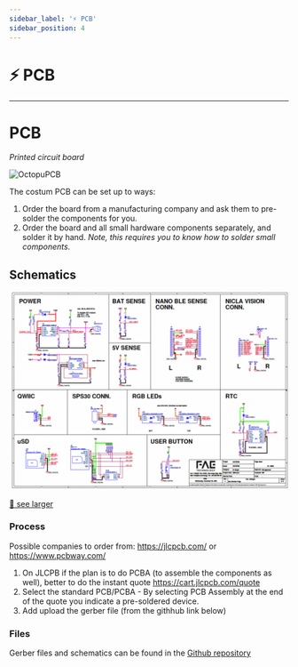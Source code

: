 ```yaml
---
sidebar_label: '⚡ PCB'
sidebar_position: 4
---
```


# ⚡ PCB

---

# PCB 
*Printed circuit board*

![OctopuPCB](../../static/img/electronics/OctopusPCB.png)
 
The costum PCB can be set up to ways: 
1. Order the board from a manufacturing company and ask them to pre-solder the components for you. 
2. Order the board and all small hardware components separately, and solder it by hand. *Note, this requires you to know how to solder small components.*

## Schematics

![Schematics](../../static/img/schematics.png)

[🔎 see larger](https://github.com/MIT-Senseable-City-Lab/octopus-fabrication/blob/main/hardware/octopus_schematic.pdf)



### Process

Possible companies to order from: https://jlcpcb.com/ or https://www.pcbway.com/

1. On JLCPB if the plan is to do PCBA (to assemble the components as well), better to do the instant quote https://cart.jlcpcb.com/quote
2. Select the standard PCB/PCBA - By selecting PCB Assembly at the end of the quote you indicate a pre-soldered device.
3. Add upload the gerber file (from the githhub link below)


### Files

Gerber files and schematics can be found in the [Github repository](https://github.com/MIT-Senseable-City-Lab/octopus-fabrication/tree/main/hardware)

